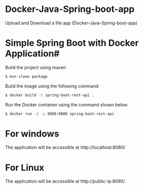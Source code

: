 # Docker-Java-Spring-boot-app
Upload and Download a file app (Docker-Java-Spring-boot-app)

  
# Simple Spring Boot with Docker Application#

Build the project using maven

```bash
$ mvn clean package
```
Build the image using the following command

```bash
$ docker build -t spring-boot-rest-api .
```
Run the Docker container using the command shown below.

```bash
$ docker run -d -p 8080:8080 spring-boot-rest-api
```
# For windows
The application will be accessible at http://localhost:8080/

# For Linux
The application will be accessible at http://public-ip:8080/
